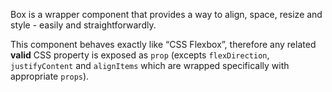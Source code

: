 Box is a wrapper component that provides a way to align, space, resize and style - easily and straightforwardly.

This component behaves exactly like “CSS Flexbox”, therefore any related **valid** CSS property is exposed as `prop` (excepts `flexDirection`, `justifyContent` and `alignItems` which are wrapped specifically with appropriate `props`).


